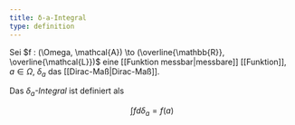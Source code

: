 ```yaml
---
title: δ-a-Integral
type: definition
---
```


Sei $f : (\Omega, \mathcal{A}) \to (\overline{\mathbb{R}}, \overline{\mathcal{L}})$ eine [[Funktion messbar|messbare]] [[Funktion]], $a \in \Omega$, $\delta_a$ das [[Dirac-Maß|Dirac-Maß]].

Das *$\delta_a$-Integral* ist definiert als

$$
	\int f d\delta_a = f(a)
$$